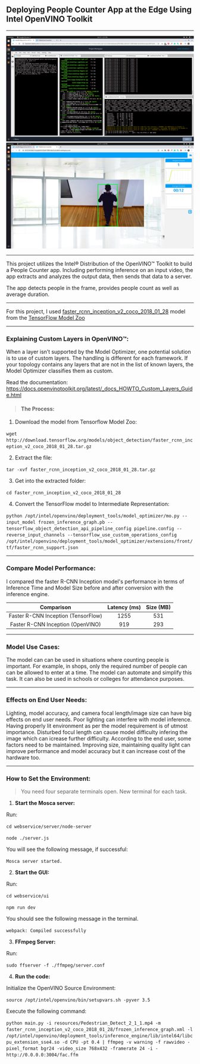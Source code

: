 <h2 align="left"> Deploying People Counter App at the Edge Using Intel OpenVINO Toolkit </h2>

---

![Terminals](/terminal.png)
![Detection](/detection.png)

---

This project utilizes the Intel® Distribution of the OpenVINO™ Toolkit to build a People Counter app.
Including performing inference on an input video, the app extracts and analyzes the output data, then sends that data to a server.

The app detects people in the frame, provides people count as well as average duration.

---

For this project, I used [faster_rcnn_inception_v2_coco_2018_01_28](http://download.tensorflow.org/models/object_detection/faster_rcnn_inception_v2_coco_2018_01_28.tar.gz)  model from the [TensorFlow Model Zoo](https://github.com/tensorflow/models/blob/master/research/object_detection/g3doc/detection_model_zoo.md)

---

### Explaining Custom Layers in OpenVINO™:

When a layer isn’t supported by the Model Optimizer, one potential solution is to use of custom layers. The handling is different for each framework. If your topology contains any layers that are not in the list of known layers, the Model Optimizer classifies them as custom.

Read the documentation: https://docs.openvinotoolkit.org/latest/_docs_HOWTO_Custom_Layers_Guide.html

> <h4> The Process: </h4>
1. Download the model from Tensorflow Model Zoo:

  `wget http://download.tensorflow.org/models/object_detection/faster_rcnn_inception_v2_coco_2018_01_28.tar.gz`

2. Extract the file:

`tar -xvf faster_rcnn_inception_v2_coco_2018_01_28.tar.gz`

3. Get into the extracted folder:

`cd faster_rcnn_inception_v2_coco_2018_01_28`

4. Convert the TensorFlow model to Intermediate Representation:

`python /opt/intel/openvino/deployment_tools/model_optimizer/mo.py --input_model frozen_inference_graph.pb --tensorflow_object_detection_api_pipeline_config pipeline.config --reverse_input_channels --tensorflow_use_custom_operations_config /opt/intel/openvino/deployment_tools/model_optimizer/extensions/front/tf/faster_rcnn_support.json`

---

### Compare Model Performance:
I compared the faster R-CNN Inception model's performance in terms of Inference Time and Model Size before and after conversion with the inference engine.


Comparison   | Latency (ms) | Size (MB) |
:-------------------------:|:-------------------------:|:-------------------------:|
Faster R-CNN Inception (TensorFlow) |1255 | 531|
Faster R-CNN Inception (OpenVINO) |919 | 293|

---

### Model Use Cases:
The model can can be used in situations where counting people is important. For example, in shops, only the required number of people can can be allowed to enter at a time. The model can automate and simplify this task. It can also be used in schools or colleges for attendance purposes.

---

### Effects on End User Needs:
Lighting, model accuracy, and camera focal length/image size can have big effects on end user needs. Poor lighting can interfere with model inference. Having properly lit environment as per the model requirement is of utmost importance.
Disturbed focul length can cause model difficulty infering the image which can icrease further difficulty.
According to the end user, some factors need to be maintained. Improving size, maintaining quality light can improve performance and model accuracy but it can increase cost of the hardware too.

---

### How to Set the Environment:
> You need four separate terminals open. New terminal for each task.
1. **Start the Mosca server:**

Run:

`cd webservice/server/node-server`

`node ./server.js`

You will see the following message, if successful:


`Mosca server started.`

2. **Start the GUI:**

Run:

`cd webservice/ui`

`npm run dev`

You should see the following message in the terminal.

`webpack: Compiled successfully`

3. **FFmpeg Server:**

Run:

`sudo ffserver -f ./ffmpeg/server.conf`

4. **Run the code:**

Initialize the OpenVINO Source Environment:

`source /opt/intel/openvino/bin/setupvars.sh -pyver 3.5`

Execute the following command:

`python main.py -i resources/Pedestrian_Detect_2_1_1.mp4 -m faster_rcnn_inception_v2_coco_2018_01_28/frozen_inference_graph.xml -l /opt/intel/openvino/deployment_tools/inference_engine/lib/intel64/libcpu_extension_sse4.so -d CPU -pt 0.4 | ffmpeg -v warning -f rawvideo -pixel_format bgr24 -video_size 768x432 -framerate 24 -i - http://0.0.0.0:3004/fac.ffm`
